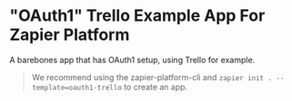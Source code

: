 # "OAuth1" Trello Example App For Zapier Platform

A barebones app that has OAuth1 setup, using Trello for example.

> We recommend using the zapier-platform-cli and `zapier init . --template=oauth1-trello` to create an app.
